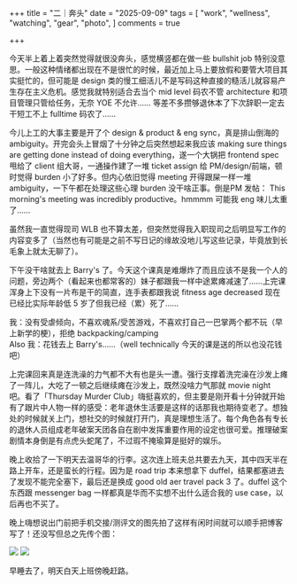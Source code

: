 +++
title = "二｜奔头"
date = "2025-09-09"
tags = [
    "work",
    "wellness",
    "watching",
    "gear",
    "photo",
]
comments = true

+++

今天半上着上着突然觉得就很没奔头，感觉横竖都在做一些 bullshit job 特别没意思。一般这种情绪都出现在不是很忙的时候，最近加上马上要放假和要管大项目其实挺忙的，但可能是 design 类的慢工细活儿不是写码这种直接的糙活儿就容易产生存在主义危机。感觉我就特别适合去当个 mid level 码农不管 architecture 和项目管理只管给任务，无奈 YOE 不允许…… 等差不多攒够退休本了下次辞职一定去干短工不上 fulltime 码农了…… 

今儿上工的大事主要是开了个 design & product & eng sync，真是排山倒海的 ambiguity。开完会头上冒烟了十分钟之后突然想起来我应该 making sure things are getting done instead of doing everything，遂一个大锅把 frontend spec 甩给了 client 组大哥，一通操作建了一堆 ticket assign 给 PM/design/前端，顿时觉得 burden 小了好多。但内心依旧觉得 meeting 开得跟屎一样一堆 ambiguity，一下午都在处理这些心理 burden 没干啥正事。倒是PM 发帖： This morning's meeting was incredibly productive。hmmmm 可能我 eng 味儿太重了…… 

虽然我一直觉得现司 WLB 也不算太差，但突然觉得我入职现司之后明显写工作的内容变多了（当然也有可能是之前不写日记的缘故没地儿写这些记录，毕竟放到长毛象上就太无聊了）。

下午没干啥就去上 Barry's 了。今天这个课真是难爆炸了而且应该不是我一个人的问题，旁边两个（看起来也都常客的）妹子都跟我一样中途累瘫减速了……上完课浑身上下没有一片布是干的简直，连手表都跟我说 fitness age decreased 现在已经比实际年龄低 5 岁了但我已经（累）死了……

我：没有受虐倾向，不喜欢魂系/受苦游戏，不喜欢打自己一巴掌两个都不玩（早上新学的梗），拒绝 backpacking/camping \
Also 我：花钱去上 Barry's……（well technically 今天的课是送的所以也没花钱吧）

上完课回来真是连洗澡的力气都不大有也是头一遭。强行支撑着洗完澡在沙发上瘫了一阵儿，大吃了一顿之后继续瘫在沙发上，既然没啥力气那就 movie night 吧。看了「Thursday Murder Club」嗨挺喜欢的，但主要是刚开看十分钟就开始有了跟片中人物一样的感受：老年退休生活要是这样的话那我也期待变老了。想独处的时候就关上门，想社交的时候就打开门，真是理想生活了。每个角色各有专长的退休人员组成老年破案天团各自在剧中发挥重要作用的设定也很可爱。推理破案剧情本身倒是有点虎头蛇尾了，不过瑕不掩瑜算是挺好的娱乐。

晚上收拾了一下明天去温哥华的行李。这次连上班夫总共要去九天，其中四天半在路上开车，还是蛮长的行程。因为是 road trip 本来想拿下 duffel，结果都塞进去了发现不能完全塞下，最后还是换成 good old aer travel pack 3 了。duffel 这个东西跟 messenger bag 一样都真是华而不实想不出什么适合我的 use case，以后再也不买了。

晚上嗨想说出门前把手机交接/测评文的图先拍了这样有闲时间就可以顺手把博客写了！还没写但总之先传个图：

![](https://media.douchi.space/douchi/media_attachments/files/115/178/647/258/547/703/original/32eb76ea5de0c142.png)
![](https://media.douchi.space/douchi/media_attachments/files/115/178/647/818/052/015/original/a5fd98525794706d.png)

早睡去了，明天白天上班傍晚赶路。